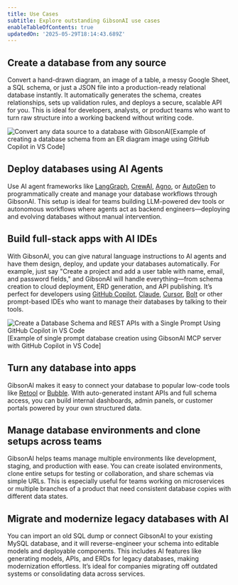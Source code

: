 ```yaml
---
title: Use Cases
subtitle: Explore outstanding GibsonAI use cases
enableTableOfContents: true
updatedOn: '2025-05-29T18:14:43.689Z'
---
```


## Create a database from any source

Convert a hand-drawn diagram, an image of a table, a messy Google Sheet, a SQL schema, or just a JSON file into a production-ready relational database instantly. It automatically generates the schema, creates relationships, sets up validation rules, and deploys a secure, scalable API for you. This is ideal for developers, analysts, or product teams who want to turn raw structure into a working backend without writing code.

![Convert any data source to a database with GibsonAI](/docs/use-cases/convert-any-data-source-to-db.gif)[Example of creating a database schema from an ER diagram image using GitHub Copilot in VS Code]

## Deploy databases using AI Agents

Use AI agent frameworks like [LangGraph](https://www.langchain.com/langgraph), [CrewAI](https://www.crewai.com/), [Agno](https://www.agno.com/), or [AutoGen](https://microsoft.github.io/autogen/stable//index.html) to programmatically create and manage your database workflows through GibsonAI. This setup is ideal for teams building LLM-powered dev tools or autonomous workflows where agents act as backend engineers—deploying and evolving databases without manual intervention.

## Build full-stack apps with AI IDEs

With GibsonAI, you can give natural language instructions to AI agents and have them design, deploy, and update your databases automatically. For example, just say "Create a project and add a user table with name, email, and password fields," and GibsonAI will handle everything—from schema creation to cloud deployment, ERD generation, and API publishing. It’s perfect for developers using [GitHub Copilot](https://github.com/features/copilot), [Claude](https://claude.ai/), [Cursor](https://www.cursor.com/), [Bolt](https://bolt.new/) or other prompt-based IDEs who want to manage their databases by talking to their tools.

![Create a Database Schema and REST APIs with a Single Prompt Using GitHub Copilot in VS Code](/docs/use-cases/create-database-with-github-copilot.gif)[Example of single prompt database creation using GibsonAI MCP server with GitHub Copilot in VS Code]

## Turn any database into apps

GibsonAI makes it easy to connect your database to popular low-code tools like [Retool](https://retool.com/) or [Bubble](https://bubble.io/). With auto-generated instant APIs and full schema access, you can build internal dashboards, admin panels, or customer portals powered by your own structured data.

## Manage database environments and clone setups across teams

GibsonAI helps teams manage multiple environments like development, staging, and production with ease. You can create isolated environments, clone entire setups for testing or collaboration, and share schemas via simple URLs. This is especially useful for teams working on microservices or multiple branches of a product that need consistent database copies with different data states.

## Migrate and modernize legacy databases with AI

You can import an old SQL dump or connect GibsonAI to your existing MySQL database, and it will reverse-engineer your schema into editable models and deployable components. This includes AI features like generating models, APIs, and ERDs for legacy databases, making modernization effortless. It’s ideal for companies migrating off outdated systems or consolidating data across services.

